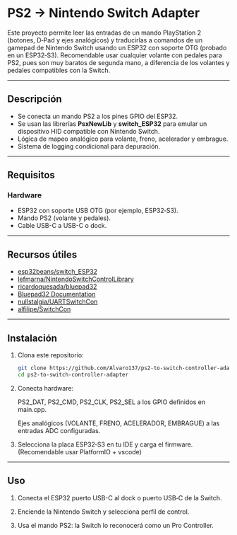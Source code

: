 # PS2 → Nintendo Switch Adapter

Este proyecto permite leer las entradas de un mando PlayStation 2 (botones, D‑Pad y ejes analógicos) y traducirlas a comandos de un gamepad de Nintendo Switch usando un ESP32 con soporte OTG (probado en un ESP32‑S3). Recomendable usar cualquier volante con pedales para PS2, pues son muy baratos de segunda mano, a diferencia de los volantes y pedales compatibles con la Switch. 

---

## Descripción

- Se conecta un mando PS2 a los pines GPIO del ESP32.
- Se usan las librerías **PsxNewLib** y **switch_ESP32** para emular un dispositivo HID compatible con Nintendo Switch.  
- Lógica de mapeo analógico para volante, freno, acelerador y embrague.  
- Sistema de logging condicional para depuración.

---

## Requisitos

### Hardware
- ESP32 con soporte USB OTG (por ejemplo, ESP32‑S3).  
- Mando PS2 (volante y pedales).
- Cable USB-C a USB-C o dock.

---

## Recursos útiles
- [esp32beans/switch_ESP32](https://github.com/esp32beans/switch_ESP32)  
- [lefmarna/NintendoSwitchControlLibrary](https://github.com/lefmarna/NintendoSwitchControlLibrary)  
- [ricardoquesada/bluepad32](https://github.com/ricardoquesada/bluepad32)  
- [Bluepad32 Documentation](https://bluepad32.readthedocs.io/en/latest/)  
- [nullstalgia/UARTSwitchCon](https://github.com/nullstalgia/UARTSwitchCon)  
- [alfilipe/SwitchCon](https://github.com/alfilipe/SwitchCon/tree/master)

---

## Instalación

1. Clona este repositorio:
   ```bash
   git clone https://github.com/Alvaro137/ps2-to-switch-controller-adapter.git
   cd ps2-to-switch-controller-adapter
2. Conecta hardware:

    PS2_DAT, PS2_CMD, PS2_CLK, PS2_SEL a los GPIO definidos en main.cpp.

    Ejes analógicos (VOLANTE, FRENO, ACELERADOR, EMBRAGUE) a las entradas ADC configuradas.
3. Selecciona la placa ESP32‑S3 en tu IDE y carga el firmware. (Recomendable usar PlatformIO + vscode)

---

## Uso

1. Conecta el ESP32 puerto USB-C al dock o puerto USB‑C de la Switch.

2. Enciende la Nintendo Switch y selecciona perfil de control.

3. Usa el mando PS2: la Switch lo reconocerá como un Pro Controller.
